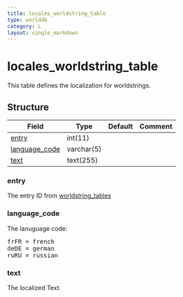 ```yaml
---
title: locales_worldstring_table
type: worlddb
category: L
layout: single_markdown
---
```


# locales_worldstring_table
This table defines the localization for worldstrings. 

## Structure

Field                                                                                               | Type       | Default | Comment
--------------------------------------------------------------------------------------------------- | ---------- | ------- | -------
[entry](#entry)                                                                                     | int(11)    |         |        
[language_code](#language_code)                                                                     | varchar(5) |         |        
[text](#text)                                                                                       | text(255)  |         |        

### entry

The entry ID from [worldstring_tables](/Wiki/database/world/worldstring_tables/ "Worldstring tables")

### language_code

The lanuguage code:

<pre>
frFR = french
deDE = german
ruRU = russian
</pre>

### text

The localized Text.